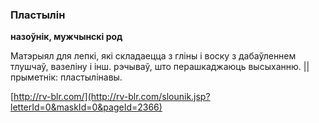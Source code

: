 ### Пластылін
**назоўнік, мужчынскі род**

Матэрыял для лепкі, які складаецца з гліны і воску з дабаўленнем тлушчаў, вазеліну і інш. рэчываў, што перашкаджаюць высыханню. || прыметнік: пластылінавы.

<a rel="author">[http://rv-blr.com/](http://rv-blr.com/slounik.jsp?letterId=0&maskId=0&pageId=2366)</a>
